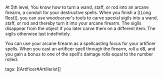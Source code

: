 At 5th level, You know how to turn a wand, staff, or rod into an arcane firearm, a conduit for your destructive spells. When you finish a [[Long Rest]], you can use woodcarver's tools to carve special sigils into a wand, staff, or rod and thereby turn it into your arcane firearm. The sigils disappear from the object if you later carve them on a different item. The sigils otherwise last indefinitely.

You can use your arcane firearm as a spellcasting focus for your artificer spells. When you cast an artificer spell through the firearm, roll a d8, and you gain a bonus to one of the spell's damage rolls equal to the number rolled.

tags: [[Artificer#Artillerist]]